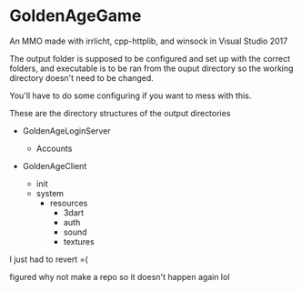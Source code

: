 # GoldenAgeGame
An MMO made with irrlicht, cpp-httplib, and winsock in Visual Studio 2017

The output folder is supposed to be configured and set up with the correct folders, and executable is to be ran from the ouput
directory so the working directory doesn't need to be changed.

You'll have to do some configuring if you want to mess with this.

These are the directory structures of the output directories

- GoldenAgeLoginServer
  - Accounts
  
- GoldenAgeClient
  - init
  - system
    - resources
      - 3dart
      - auth
      - sound
      - textures
      
I just had to revert =(

figured why not make a repo so it doesn't happen again lol
      
